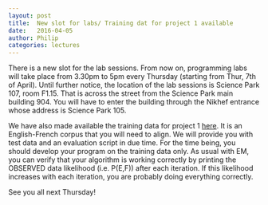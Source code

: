 ```yaml
---
layout: post
title:  New slot for labs/ Training dat for project 1 available
date:   2016-04-05
author: Philip
categories: lectures
---
```


There is a new slot for the lab sessions. From now on, programming labs will take place from 3.30pm to 5pm every Thursday
(starting from Thur, 7th of April). Until further notice, the location of the lab sessions is Science Park 107, room F1.15.
That is across the street from the Science Park main building 904. You will have to enter the building through the Nikhef
entrance whose address is Science Park 105. 

We have also made available the training data for project 1 [here](resources/project1/NLP2_Project1_data.tar.gz). 
It is an English-French corpus that you will need to align.
We will provide you with test data and an evaluation script in due time. For the time being, you should develop your program
on the training data only. As usual with EM, you can verify that your algorithm is working correctly by printing the OBSERVED
data likelihood (i.e. P(E,F)) after each iteration. If this likelihood increases with each iteration, you are probably doing
everything correctly.

See you all next Thursday!
